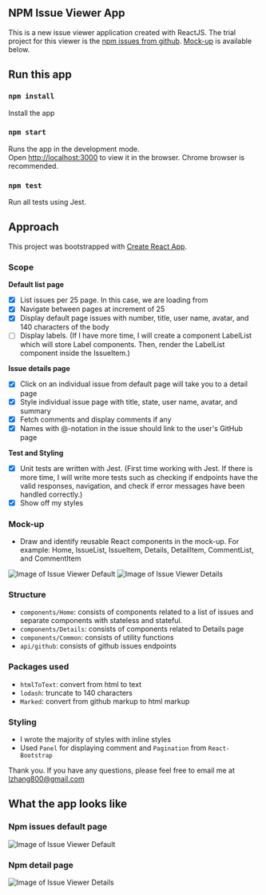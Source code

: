 ## NPM Issue Viewer App
This is a new issue viewer application created with ReactJS. The trial project for this viewer is the [npm issues from github](https://github.com/npm/npm/issues).
[Mock-up](#mock-up) is available below. 

## Run this app

### `npm install`

Install the app

### `npm start`

Runs the app in the development mode. <br>
Open [http://localhost:3000](http://localhost:3000) to view it in the browser.
Chrome browser is recommended.

### `npm test`
Run all tests using Jest.<br>


## Approach

This project was bootstrapped with [Create React App](https://github.com/facebookincubator/create-react-app).

### Scope
 
 **Default list page**
- [x] List issues per 25 page.  In this case, we are loading from 
- [x] Navigate between pages at increment of 25
- [x] Display default page issues with number, title, user name, avatar, and 140 characters of the body
- [ ] Display labels. (If I have more time, I will create a component LabelList which will store Label components.
                       Then, render the LabelList component inside the IssueItem.)
                       
 **Issue details page**
- [x] Click on an individual issue from default page will take you to a detail page
- [x] Style individual issue page with title, state, user name, avatar, and summary
- [x] Fetch comments and display comments if any
- [x] Names with @-notation in the issue should link to the user's GitHub page

 **Test and Styling**
- [x] Unit tests are written with Jest. 
      (First time working with Jest. If there is more time, I will write more tests such as checking if endpoints have the valid responses, 
      navigation, and check if error messages have been handled correctly.)
- [x] Show off my styles
      
### Mock-up
- Draw and identify reusable React components in the mock-up.
For example: Home, IssueList, IssueItem, Details, DetailItem, CommentList, and CommentItem

 ![Image of Issue Viewer Default ](docs/Issue_Viewer_Default.png)
 ![Image of Issue Viewer Details ](docs/Issue_Viewer_Details.png)

### Structure
- `components/Home`: consists of components related to a list of issues and separate components with stateless and stateful. <br />
- `components/Details`: consists of components related to Details page
- `components/Common`: consists of utility functions
- `api/github`: consists of github issues endpoints

### Packages used
- `htmlToText`: convert from html to text
- `lodash`: truncate to 140 characters
- `Marked`: convert from github markup to html markup

### Styling
- I wrote the majority of styles with inline styles
- Used `Panel` for displaying comment and `Pagination` from `React-Bootstrap`


Thank you. If you have any questions, please feel free to email me at lzhang800@gmail.com

## What the app looks like

### Npm issues default page
![Image of Issue Viewer Default ](docs/Issue_Viewer_Result_Default.png)

### Npm detail page
![Image of Issue Viewer Details ](docs/Issue_Viewer_Result_Detail.png)
